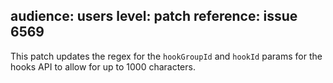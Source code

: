 audience: users
level: patch
reference: issue 6569
---
This patch updates the regex for the `hookGroupId` and `hookId` params for the hooks API to allow for up to 1000 characters.
